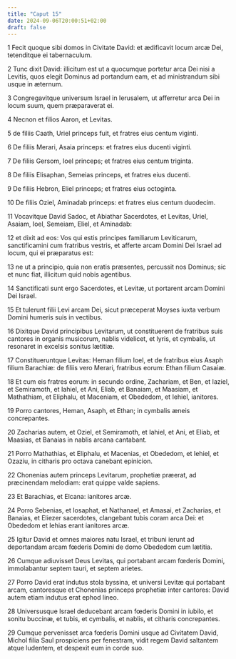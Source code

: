 ```yaml
---
title: "Caput 15"
date: 2024-09-06T20:00:51+02:00
draft: false
---
```



1 Fecit quoque sibi domos in Civitate David: et ædificavit locum arcæ Dei, tetenditque ei tabernaculum.

2 Tunc dixit David: illicitum est ut a quocumque portetur arca Dei nisi a Levitis, quos elegit Dominus ad portandum eam, et ad ministrandum sibi usque in æternum.

3 Congregavitque universum Israel in Ierusalem, ut afferretur arca Dei in locum suum, quem præparaverat ei.

4 Necnon et filios Aaron, et Levitas.

5 de filiis Caath, Uriel princeps fuit, et fratres eius centum viginti.

6 De filiis Merari, Asaia princeps: et fratres eius ducenti viginti.

7 De filiis Gersom, Ioel princeps; et fratres eius centum triginta.

8 De filiis Elisaphan, Semeias princeps, et fratres eius ducenti.

9 De filiis Hebron, Eliel princeps; et fratres eius octoginta.

10 De filiis Oziel, Aminadab princeps: et fratres eius centum duodecim.

11 Vocavitque David Sadoc, et Abiathar Sacerdotes, et Levitas, Uriel, Asaiam, Ioel, Semeiam, Eliel, et Aminadab:

12 et dixit ad eos: Vos qui estis principes familiarum Leviticarum, sanctificamini cum fratribus vestris, et afferte arcam Domini Dei Israel ad locum, qui ei præparatus est:

13 ne ut a principio, quia non eratis præsentes, percussit nos Dominus; sic et nunc fiat, illicitum quid nobis agentibus.

14 Sanctificati sunt ergo Sacerdotes, et Levitæ, ut portarent arcam Domini Dei Israel.

15 Et tulerunt filii Levi arcam Dei, sicut præceperat Moyses iuxta verbum Domini humeris suis in vectibus.

16 Dixitque David principibus Levitarum, ut constituerent de fratribus suis cantores in organis musicorum, nablis videlicet, et lyris, et cymbalis, ut resonaret in excelsis sonitus lætitiæ.

17 Constitueruntque Levitas: Heman filium Ioel, et de fratribus eius Asaph filium Barachiæ: de filiis vero Merari, fratribus eorum: Ethan filium Casaiæ.

18 Et cum eis fratres eorum: in secundo ordine, Zachariam, et Ben, et Iaziel, et Semiramoth, et Iahiel, et Ani, Eliab, et Banaiam, et Maasiam, et Mathathiam, et Eliphalu, et Maceniam, et Obededom, et Iehiel, ianitores.

19 Porro cantores, Heman, Asaph, et Ethan; in cymbalis æneis concrepantes.

20 Zacharias autem, et Oziel, et Semiramoth, et Iahiel, et Ani, et Eliab, et Maasias, et Banaias in nablis arcana cantabant.

21 Porro Mathathias, et Eliphalu, et Macenias, et Obededom, et Iehiel, et Ozaziu, in citharis pro octava canebant epinicion.

22 Chonenias autem princeps Levitarum, prophetiæ præerat, ad præcinendam melodiam: erat quippe valde sapiens.

23 Et Barachias, et Elcana: ianitores arcæ.

24 Porro Sebenias, et Iosaphat, et Nathanael, et Amasai, et Zacharias, et Banaias, et Eliezer sacerdotes, clangebant tubis coram arca Dei: et Obededom et Iehias erant ianitores arcæ.

25 Igitur David et omnes maiores natu Israel, et tribuni ierunt ad deportandam arcam fœderis Domini de domo Obededom cum lætitia.

26 Cumque adiuvisset Deus Levitas, qui portabant arcam fœderis Domini, immolabantur septem tauri, et septem arietes.

27 Porro David erat indutus stola byssina, et universi Levitæ qui portabant arcam, cantoresque et Chonenias princeps prophetiæ inter cantores: David autem etiam indutus erat ephod lineo.

28 Universusque Israel deducebant arcam fœderis Domini in iubilo, et sonitu buccinæ, et tubis, et cymbalis, et nablis, et citharis concrepantes.

29 Cumque pervenisset arca fœderis Domini usque ad Civitatem David, Michol filia Saul prospiciens per fenestram, vidit regem David saltantem atque ludentem, et despexit eum in corde suo.

